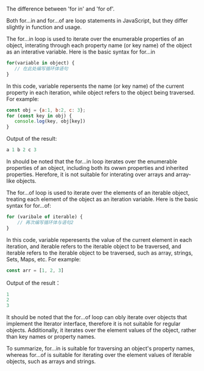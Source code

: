 The difference between 'for in' and 'for of'.

Both for...in and for...of are loop statements in JavaScript, but they differ slightly in function and usage.

The for...in loop is used to iterate over the enumerable properties of an object, interating through each property name (or key name) of the object as an interative variable. Here is the basic syntax for for...in 

```js
for(variable in object) {
   // 在此处编写循环体语句
}
```

In this code, variable repersents the name (or key name) of the current property in each iteration, while object refers to the object being traversed. For example:

```js
const obj = {a:1, b:2, c: 3};
for (const key in obj) {
   console.log(key, obj[key])
}
```

Output of the result:

```js
a 1 b 2 c 3
```

In should be noted that the for...in loop iterates over the enumerable properties of an object, including both its owwn properties and inherited properties. Herefore, it is not suitable for interating over arrays and array-like objects.

The for...of loop is used to iterate over the elements of an iterable object, treating each element of the object as an iteration variable. Here is the basic syntax for for...of:

```js
for (varibale of iterable) {
    // 再次编写循环体与语句2
}
```

In this code, variable reperesents the value of the current element in each iteration, and iterable refers to the iterable object to be traversed, and iterable refers to the iterable object to be traversed, such as array, strings, Sets, Maps, etc. For example:

```js
const arr = [1, 2, 3]
```

Output of the result：

```js
1
2
3
```

It should be noted that the for...of loop can obly iterate over objects that implement the Iterator interface, therefore it is not suitable for regular objects. Additionally, it iterates over the element values of the object, rather than key names or property names.

To summarize, for...in is suitable for traversing an object's property names, whereas for...of is suitable for iterating over the element values of iterable objects, such as arrays and strings.
